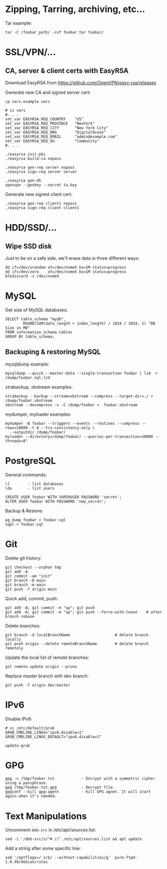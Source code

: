 # Zipping, Tarring, archiving, etc...

Tar example:
```
tar -C /foobar_path/ -cvf foobar.tar foobar/
```

# SSL/VPN/...

## CA, server & client certs with EasyRSA

Download EasyRSA from https://github.com/OpenVPN/easy-rsa/releases

Generate new CA and signed server cert:

```
cp vars.example vars

# vi vars
#. . .
set_var EASYRSA_REQ_COUNTRY    "US"
set_var EASYRSA_REQ_PROVINCE   "NewYork"
set_var EASYRSA_REQ_CITY       "New York City"
set_var EASYRSA_REQ_ORG        "DigitalOcean"
set_var EASYRSA_REQ_EMAIL      "admin@example.com"
set_var EASYRSA_REQ_OU         "Community"
#. . .

./easyrsa init-pki
./easyrsa build-ca nopass

./easyrsa gen-req server nopass
./easyrsa sign-req server server

./easyrsa gen-dh
openvpn --genkey --secret ta.key
```

Generate new signed client cert:

```
./easyrsa gen-req client1 nopass
./easyrsa sign-req client client1
```

# HDD/SSD/...

## Wipe SSD disk

Just to be on a safe side, we'll erase data in three different ways:
```
dd if=/dev/urandom of=/dev/nvmeX bs=1M status=progress
dd if=/dev/zero    of=/dev/nvmeX bs=1M status=progress
blkdiscard -s /dev/nvmeX
```

# MySQL

Get size of MySQL databases:
```
SELECT table_schema "mydb",
        ROUND(SUM(data_length + index_length) / 1024 / 1024, 1) "DB Size in MB"
FROM information_schema.tables
GROUP BY table_schema;
```

## Backuping & restoring MySQL

mysqldump example:
```
mysqldump --quick --master-data --single-transaction foobar | lz4  > /dump/foobar.sql.lz4
```

xtrabackup, xbstream examples:
```
xtrabackup --backup --stream=xbstream --compress --target-dir=./ > /dump/foobar.xbstream
xbstream --decompress -x -C /dump/foobar <  foobar.xbstream
```

mydumper, myloader examples:
```
mydumper -B foobar --triggers --events --routines --compress --rows=10000 -t 8 --trx-consistency-only \ 
  --outputdir /dump/foobar/
myloader --directory=/dump/foobar/ --queries-per-transaction=10000 --threads=8"
```

# PostgreSQL

General commands:
```
\l        - list databases
\du       - list users

CREATE USER foobar WITH SUPERUSER PASSWORD 'secret';
ALTER USER foobar WITH PASSWORD 'new_secret';
```

Backup & Restore:
```
pg_dump foobar > foobar.sql
sqpl < foobar.sql
```

# Git

Delete git history:
```
git checkout --orphan tmp
git add -A
git commit -am "init"
git branch -D main
git branch -m main
git push -f origin main
```

Quick add, commit, push:
```
git add -A; git commit -m "up"; git push
git add -A; git commit -m "up"; git push --force-with-lease    # after branch rebase
```

Delete branches:
```
git branch -d localBranchName                    # delete branch locally
git push origin --delete remoteBranchName        # delete branch remotely
```

Update the local list of remote branches:
```
git remote update origin --prune
```

Replace master branch with dev branch:
```
git push -f origin dev:master
```

# IPv6

Disable IPv6:
```
# vi /etc/default/grub
GRUB_CMDLINE_LINUX="ipv6.disable=1"
GRUB_CMDLINE_LINUX_DEFAULT="ipv6.disable=1"

update-grub
```

# GPG

```
gpg -c /tmp/foobar.txt            - Encrypt with a symmetric cipher using a passphrase.
gpg /tmp/foobar.txt.gpg           - Decrypt file.
gpgconf --kill gpg-agent          - Kill GPG agnet. It will start again when it’s needed.
```

# Text Manipulations

Uncomment `deb-src` in /etc/apt/sources.list:
```
sed -i '/deb-src/s/^# //' /etc/apt/sources.list && apt update
```

Add a string after some specific line:
```
sed '/optflags=/ s/$/ --without-capabilities/g'  pure-ftpd-1.0.49/debian/rules
```
